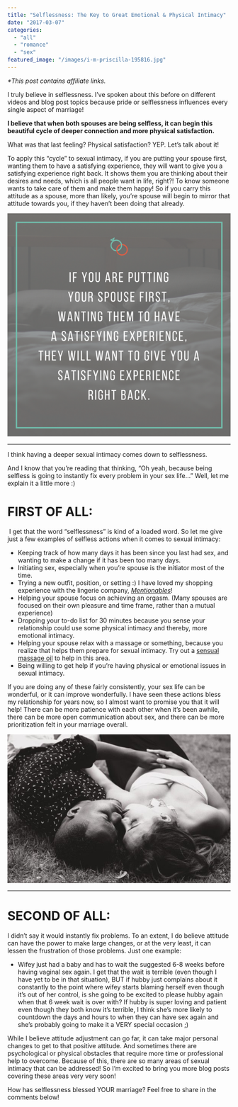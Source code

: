 ```yaml
---
title: "Selflessness: The Key to Great Emotional & Physical Intimacy"
date: "2017-03-07"
categories: 
  - "all"
  - "romance"
  - "sex"
featured_image: "/images/i-m-priscilla-195816.jpg"
---
```


_\*This post contains affiliate links._

I truly believe in selflessness. I’ve spoken about this before on different videos and blog post topics because pride or selflessness influences every single aspect of marriage!

**I believe that when both spouses are being selfless, it can begin this beautiful cycle of deeper connection and more physical satisfaction.** 

What was that last feeling? Physical satisfaction? YEP. Let’s talk about it!

To apply this “cycle” to sexual intimacy, if you are putting your spouse first, wanting them to have a satisfying experience, they will want to give you a satisfying experience right back. It shows them you are thinking about their desires and needs, which is all people want in life, right?! To know someone wants to take care of them and make them happy! So if you carry this attitude as a spouse, more than likely, you’re spouse will begin to mirror that attitude towards you, if they haven’t been doing that already.

![sexual intimacy, better sexual intimacy, sexual intimacy quotes, quotes on better sex, better sex in marriage, how to get better sex in marriage, selflessness in marriage, keys to sexual intimacy, emotional intimacy, beliefs of sexual intimacy, wanting better sex, newlywed advice, newlywed advice on sex, how sex helps marriage, sex is important, sex is important in marriage, marriage advice, marriage help, sexual intimacy help, ](/images/sexual-intimacy-belief-of-selflessness.png)

* * *

I think having a deeper sexual intimacy comes down to selflessness.

And I know that you’re reading that thinking, “Oh yeah, because being selfless is going to instantly fix every problem in your sex life…” Well, let me explain it a little more :)

# FIRST OF ALL:

 I get that the word “selflessness” is kind of a loaded word. So let me give just a few examples of selfless actions when it comes to sexual intimacy:

- Keeping track of how many days it has been since you last had sex, and wanting to make a change if it has been too many days.
- Initiating sex, especially when you’re spouse is the initiator most of the time.
- Trying a new outfit, position, or setting :) I have loved my shopping experience with the lingerie company, [_Mentionables_](https://shopmentionables.com?afmc=1j)!
- Helping your spouse focus on achieving an orgasm. (Many spouses are focused on their own pleasure and time frame, rather than a mutual experience)
- Dropping your to-do list for 30 minutes because you sense your relationship could use some physical intimacy and thereby, more emotional intimacy.
- Helping your spouse relax with a massage or something, because you realize that helps them prepare for sexual intimacy. Try out a [sensual massage oil](https://amzn.to/2JaXdis) to help in this area. 
- Being willing to get help if you’re having physical or emotional issues in sexual intimacy.

If you are doing any of these fairly consistently, your sex life can be wonderful, or it can improve wonderfully. I have seen these actions bless my relationship for years now, so I almost want to promise you that it will help! There can be more patience with each other when it’s been awhile, there can be more open communication about sex, and there can be more prioritization felt in your marriage overall.

![sexual intimacy, better sexual intimacy, sexual intimacy quotes, quotes on better sex, better sex in marriage, how to get better sex in marriage, selflessness in marriage, keys to sexual intimacy, emotional intimacy, beliefs of sexual intimacy, wanting better sex, newlywed advice, newlywed advice on sex, how sex helps marriage, sex is important, sex is important in marriage, marriage advice, marriage help, sexual intimacy help, ](/images/matheus-ferrero-173415.jpg)

* * *

# SECOND OF ALL:

I didn’t say it would instantly fix problems. To an extent, I do believe attitude can have the power to make large changes, or at the very least, it can lessen the frustration of those problems. Just one example:

- Wifey just had a baby and has to wait the suggested 6-8 weeks before having vaginal sex again. I get that the wait is terrible (even though I have yet to be in that situation), BUT if hubby just complains about it constantly to the point where wifey starts blaming herself even though it’s out of her control, is she going to be excited to please hubby again when that 6 week wait is over with? If hubby is super loving and patient even though they both know it’s terrible, I think she’s more likely to countdown the days and hours to when they can have sex again and she’s probably going to make it a VERY special occasion ;)

While I believe attitude adjustment can go far, it can take major personal changes to get to that positive attitude. And sometimes there are psychological or physical obstacles that require more time or professional help to overcome. Because of this, there are so many areas of sexual intimacy that can be addressed! So I’m excited to bring you more blog posts covering these areas very very soon!

How has selflessness blessed YOUR marriage? Feel free to share in the comments below!
